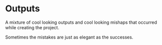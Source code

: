 # Outputs

A mixture of cool looking outputs and cool looking mishaps that occurred while creating the
project.

Sometimes the mistakes are just as elegant as the successes.

